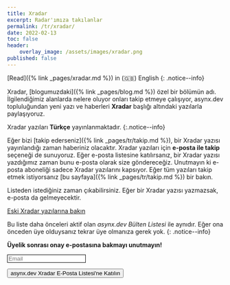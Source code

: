 ```yaml
---
title: Xradar
excerpt: Radar'ımıza takılanlar
permalink: /tr/xradar/
date: 2022-02-13
toc: false
header:
    overlay_image: /assets/images/xradar.png
published: false
---
```


[Read]({% link _pages/xradar.md %}) in (🇬🇧) English
{: .notice--info}

Xradar, [blogumuzdaki]({% link _pages/blog.md %}) özel bir bölümün adı.
İlgilendiğimiz alanlarda nelere oluyor onları takip etmeye çalışıyor, asynx.dev
topluluğundan yeni yazı ve haberleri **Xradar** başlığı altındaki yazılarla
paylaşıyoruz.

Xradar yazıları **Türkçe** yayınlanmaktadır.
{:.notice--info}

Eğer bizi
[takip ederseniz]({% link _pages/tr/takip.md %}),
bir Xradar yazısı yayınlandığı zaman haberiniz olacaktır.
Xradar yazıları için **e-posta ile takip** seçeneği de sunuyoruz. Eğer e-posta
listesine katılırsanız, bir Xradar yazısı yazdığımız zaman bunu e-posta olarak
size göndereceğiz. Unutmayın ki e-posta aboneliği sadece Xradar yazılarını
kapsıyor. Eğer tüm yazıları takip etmek istiyorsanız
[bu sayfaya]({% link
_pages/tr/takip.md %})
bir bakın.

Listeden istediğiniz zaman çıkabilirsiniz. Eğer bir Xradar yazısı yazmazsak,
e-posta da gelmeyecektir.

[Eski Xradar yazılarına bakın](/blog/categories/xradar/)

Bu liste daha önceleri aktif olan *asynx.dev Bülten Listesi* ile aynıdır. Eğer
ona önceden üye olduysanız tekrar üye olmanıza gerek yok.
{: .notice--info}

**Üyelik sonrası onay e-postasına bakmayı unutmayın!**
<!--markdownlint-disable MD033 MD013-->
<form method="post" action="https://sendfox.com/form/36wnp9/1jxx0e" class="sendfox-form" id="1jxx0e" data-async="true" data-recaptcha="true">
<p><input type="email" placeholder="Email" name="email" required style="box-sizing: border-box; border: 1px solid;"/></p>
<!-- no botz please -->
<div style="position: absolute; left: -5000px;" aria-hidden="true"><input type="text" name="a_password" tabindex="-1" value="" autocomplete="off" /></div>
<p><button type="submit" class="md-button md-button--primary">asynx.dev Xradar E-Posta Listesi'ne Katılın</button></p>
</form>
<script src="https://sendfox.com/js/form.js"></script>
<!--markdownlint-enable MD033 MD013-->
